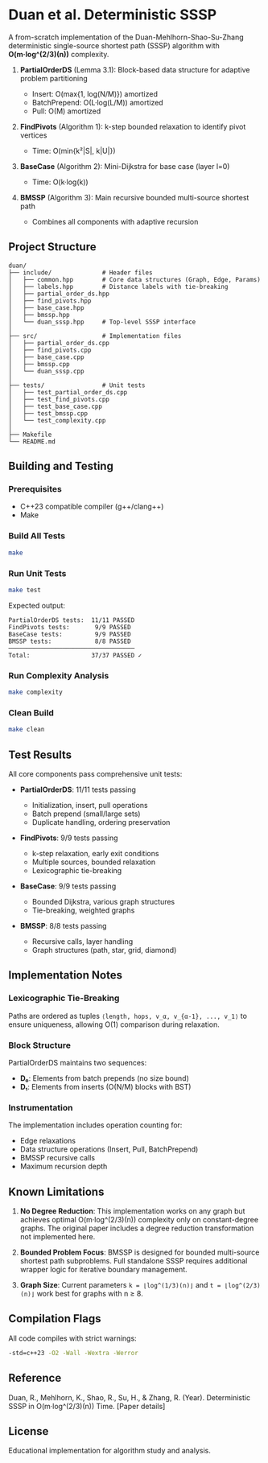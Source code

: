 # Duan et al. Deterministic SSSP 

A from-scratch implementation of the Duan-Mehlhorn-Shao-Su-Zhang deterministic single-source shortest path (SSSP) algorithm with **O(m·log^(2/3)(n))** complexity.

1. **PartialOrderDS** (Lemma 3.1): Block-based data structure for adaptive problem partitioning
   - Insert: O(max{1, log(N/M)}) amortized
   - BatchPrepend: O(L·log(L/M)) amortized
   - Pull: O(M) amortized

2. **FindPivots** (Algorithm 1): k-step bounded relaxation to identify pivot vertices
   - Time: O(min{k²|S|, k|U|})

3. **BaseCase** (Algorithm 2): Mini-Dijkstra for base case (layer l=0)
   - Time: O(k·log(k))

4. **BMSSP** (Algorithm 3): Main recursive bounded multi-source shortest path
   - Combines all components with adaptive recursion

## Project Structure

```
duan/
├── include/              # Header files
│   ├── common.hpp        # Core data structures (Graph, Edge, Params)
│   ├── labels.hpp        # Distance labels with tie-breaking
│   ├── partial_order_ds.hpp
│   ├── find_pivots.hpp
│   ├── base_case.hpp
│   ├── bmssp.hpp
│   └── duan_sssp.hpp     # Top-level SSSP interface
│
├── src/                  # Implementation files
│   ├── partial_order_ds.cpp
│   ├── find_pivots.cpp
│   ├── base_case.cpp
│   ├── bmssp.cpp
│   └── duan_sssp.cpp
│
├── tests/                # Unit tests
│   ├── test_partial_order_ds.cpp
│   ├── test_find_pivots.cpp
│   ├── test_base_case.cpp
│   ├── test_bmssp.cpp
│   └── test_complexity.cpp
│
├── Makefile
└── README.md
```

## Building and Testing

### Prerequisites
- C++23 compatible compiler (g++/clang++)
- Make

### Build All Tests
```bash
make
```

### Run Unit Tests
```bash
make test
```

Expected output:
```
PartialOrderDS tests:  11/11 PASSED
FindPivots tests:       9/9 PASSED
BaseCase tests:         9/9 PASSED
BMSSP tests:            8/8 PASSED
───────────────────────────────────
Total:                 37/37 PASSED ✓
```

### Run Complexity Analysis
```bash
make complexity
```

### Clean Build
```bash
make clean
```

## Test Results

All core components pass comprehensive unit tests:

- **PartialOrderDS**: 11/11 tests passing
  - Initialization, insert, pull operations
  - Batch prepend (small/large sets)
  - Duplicate handling, ordering preservation

- **FindPivots**: 9/9 tests passing
  - k-step relaxation, early exit conditions
  - Multiple sources, bounded relaxation
  - Lexicographic tie-breaking

- **BaseCase**: 9/9 tests passing
  - Bounded Dijkstra, various graph structures
  - Tie-breaking, weighted graphs

- **BMSSP**: 8/8 tests passing
  - Recursive calls, layer handling
  - Graph structures (path, star, grid, diamond)

## Implementation Notes

### Lexicographic Tie-Breaking
Paths are ordered as tuples `⟨length, hops, v_α, v_{α-1}, ..., v_1⟩` to ensure uniqueness, allowing O(1) comparison during relaxation.

### Block Structure
PartialOrderDS maintains two sequences:
- **D₀**: Elements from batch prepends (no size bound)
- **D₁**: Elements from inserts (O(N/M) blocks with BST)

### Instrumentation
The implementation includes operation counting for:
- Edge relaxations
- Data structure operations (Insert, Pull, BatchPrepend)
- BMSSP recursive calls
- Maximum recursion depth

## Known Limitations

1. **No Degree Reduction**: This implementation works on any graph but achieves optimal O(m·log^(2/3)(n)) complexity only on constant-degree graphs. The original paper includes a degree reduction transformation not implemented here.

2. **Bounded Problem Focus**: BMSSP is designed for bounded multi-source shortest path subproblems. Full standalone SSSP requires additional wrapper logic for iterative boundary management.

3. **Graph Size**: Current parameters `k = ⌊log^(1/3)(n)⌋` and `t = ⌊log^(2/3)(n)⌋` work best for graphs with n ≥ 8.

## Compilation Flags

All code compiles with strict warnings:
```bash
-std=c++23 -O2 -Wall -Wextra -Werror
```

## Reference

Duan, R., Mehlhorn, K., Shao, R., Su, H., & Zhang, R. (Year). Deterministic SSSP in O(m·log^(2/3)(n)) Time. [Paper details]

## License

Educational implementation for algorithm study and analysis.

